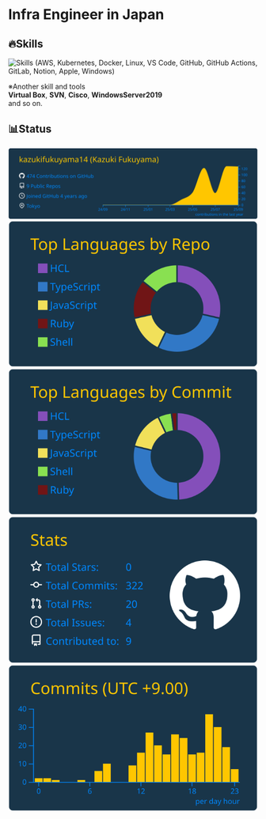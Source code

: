 # Infra Engineer in Japan

## 🔥Skills

![Skills (AWS, Kubernetes, Docker, Linux, VS Code, GitHub, GitHub Actions, GitLab, Notion, Apple, Windows)](https://skillicons.dev/icons?i=aws,kubernetes,docker,linux,vscode,github,githubactions,gitlab,notion,apple,linux,windows)

※Another skill and tools  
 **Virtual Box**, **SVN**, **Cisco**, **WindowsServer2019**  
 and so on.

## 📊Status

[![Profile details card](https://raw.githubusercontent.com/kazukifukuyama14/kazukifukuyama14/main/profile-summary-card-output/cobalt2/0-profile-details.svg)](https://github.com/vn7n24fzkq/github-profile-summary-cards)
[![Repos per language card](https://raw.githubusercontent.com/kazukifukuyama14/kazukifukuyama14/main/profile-summary-card-output/cobalt2/1-repos-per-language.svg)](https://github.com/vn7n24fzkq/github-profile-summary-cards)
[![Most commit language card](https://raw.githubusercontent.com/kazukifukuyama14/kazukifukuyama14/main/profile-summary-card-output/cobalt2/2-most-commit-language.svg)](https://github.com/vn7n24fzkq/github-profile-summary-cards)
[![Stats card](https://raw.githubusercontent.com/kazukifukuyama14/kazukifukuyama14/main/profile-summary-card-output/cobalt2/3-stats.svg)](https://github.com/vn7n24fzkq/github-profile-summary-cards)
[![Productive time card](https://raw.githubusercontent.com/kazukifukuyama14/kazukifukuyama14/main/profile-summary-card-output/cobalt2/4-productive-time.svg)](https://github.com/vn7n24fzkq/github-profile-summary-cards)
